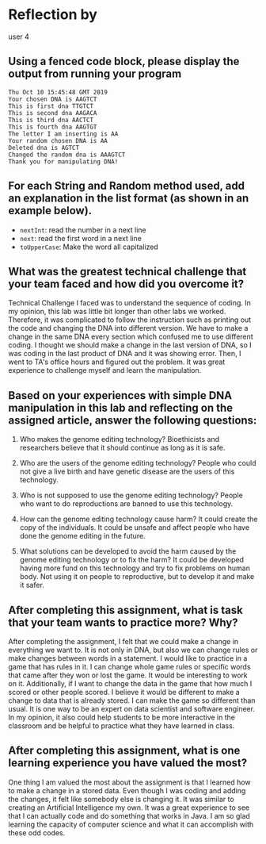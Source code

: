 # Reflection by

user 4

## Using a fenced code block, please display the output from running your program

```
Thu Oct 10 15:45:48 GMT 2019
Your chosen DNA is AAGTCT
This is first dna TTGTCT
This is second dna AAGACA
This is third dna AACTCT
This is fourth dna AAGTGT
The letter I am inserting is AA
Your random chosen DNA is AA
Deleted dna is AGTCT
Changed the random dna is AAAGTCT
Thank you for manipulating DNA!

```

## For each String and Random method used, add an explanation in the list format (as shown in an example below).

- `nextInt`: read the number in a next line
- `next`: read the first word in a next line
- `toUpperCase`: Make the word all capitalized


## What was the greatest technical challenge that your team faced and how did you overcome it?

Technical Challenge I faced was to understand the sequence of coding. In my opinion, this lab was little bit longer than other labs we worked. Therefore, it was complicated to follow the instruction such as printing out the code and changing the DNA into different version. We have to make a change in the same DNA every section which confused me to use different coding. I thought we should make a change in the last version of DNA, so I was coding in the last product of DNA and it was showing error. Then, I went to TA's office hours and figured out the problem. It was great experience to challenge myself and learn the manipulation.


## Based on your experiences with simple DNA manipulation in this lab and reflecting on the assigned article, answer the following questions:

1. Who makes the genome editing technology?
Bioethicists and researchers believe that it should continue as long as it is safe.  

2. Who are the users of the genome editing technology?
People who could not give a live birth and have genetic disease are the users of this technology.

3. Who is not supposed to use the genome editing technology?
People who want to do reproductions are banned to use this technology.

4. How can the genome editing technology cause harm?
It could create the copy of the individuals. It could be unsafe and affect people who have done the genome editing in the future.  

5. What solutions can be developed to avoid the harm caused by the genome editing technology or to fix the harm?
It could be developed having more fund on this technology and try to fix problems on human body. Not using it on people to reproductive, but to develop it and make it safer.


## After completing this assignment, what is task that your team wants to practice more? Why?

After completing the assignment, I felt that we could make a change in everything we want to. It is not only in DNA, but also we can change rules or make changes between words in a statement. I would like to practice in a game that has rules in it. I can change whole game rules or specific words that came after they won or lost the game. It would be interesting to work on it. Additionally, if I want to change the data in the game that how much I scored or other people scored. I believe it would be different to make a change to data that is already stored. I can make the game so different than usual. It is one way to be an expert on data scientist and software engineer. In my opinion, it also could help students to be more interactive in the classroom and be helpful to practice what they have learned in class.

## After completing this assignment, what is one learning experience you have valued the most?

One thing I am valued the most about the assignment is that I learned how to make a change in a stored data. Even though I was coding and adding the changes, it felt like somebody else is changing it. It was similar to creating an Artificial Intelligence my own. It was a great experience to see that I can actually code and do something that works in Java. I am so glad learning the capacity of computer science and what it can accomplish with these odd codes.
